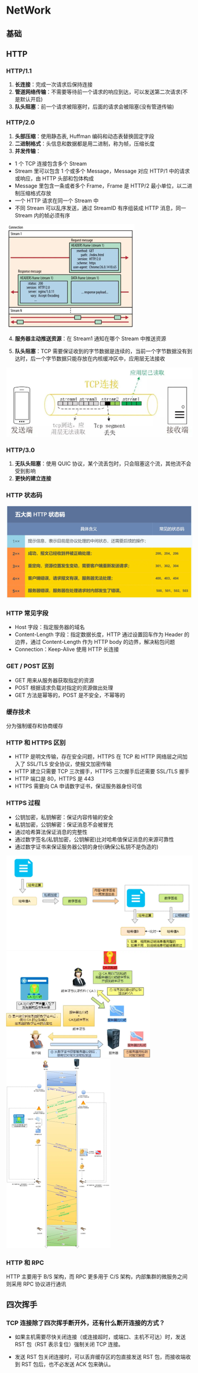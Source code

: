 # NetWork

## 基础



## HTTP

### HTTP/1.1

1. **长连接**：完成一次请求后保持连接
2. **管道网络传输**：不需要等待前一个请求的响应到达，可以发送第二次请求(不是默认开启)
3. **队头阻塞**：前一个请求被阻塞时，后面的请求会被阻塞(没有管道传输)

### HTTP/2.0

1. **头部压缩**：使用静态表, Huffman 编码和动态表替换固定字段
2. **二进制格式**：头信息和数据都是用二进制，称为帧，压缩长度
3. **并发传输**：

- 1 个 TCP 连接包含多个 Stream
- Stream 里可以包含 1 个或多个 Message，Message 对应 HTTP/1 中的请求或响应，由 HTTP 头部和包体构成
- Message 里包含一条或者多个 Frame，Frame 是 HTTP/2 最小单位，以二进制压缩格式存放
- 一个 HTTP 请求在同一个 Stream 中
- 不同 Stream 可以乱序发送，通过 StreamID 有序组装成 HTTP 消息，同一 Stream 内的帧必须有序

<img src="https://raw.githubusercontent.com/Moriic/picture/main/image/1729610774_0.webp" alt="image-20240105143239921" style="zoom:50%;" />

4. **服务器主动推送资源**：在 Stream1 通知在哪个 Stream 中推送资源

5. **队头阻塞**：TCP 需要保证收到的字节数据是连续的，当前一个字节数据没有到达时，后一个字节数据只能存放在内核缓冲区中，应用层无法接收

<img src="https://raw.githubusercontent.com/Moriic/picture/main/image/1729611079_0.webp" alt="http2阻塞" style="zoom:50%;" />

### HTTP/3.0

1. **无队头阻塞**：使用 QUIC 协议，某个流丢包时，只会阻塞这个流，其他流不会受到影响
2. **更快的建立连接**

### HTTP 状态码

<img src="https://raw.githubusercontent.com/Moriic/picture/main/image/1729656042_0.webp" alt="6-五大类HTTP状态码" style="zoom:50%;" />

### HTTP 常见字段

- Host 字段：指定服务器的域名
- Content-Length 字段：指定数据长度，HTTP 通过设置回车作为 Header 的边界，通过 Content-Length 作为 HTTP body 的边界，解决粘包问题
- Connection：Keep-Alive 使用 HTTP 长连接

### GET / POST 区别

- GET 用来从服务器获取指定的资源
- POST 根据请求负载对指定的资源做出处理
- GET 方法是幂等的，POST 是不安全，不幂等的

### 缓存技术

分为强制缓存和协商缓存

### HTTP 和 HTTPS 区别

- HTTP 是明文传输，存在安全问题，HTTPS 在 TCP 和 HTTP 网络层之间加入了 SSL/TLS 安全协议，使报文加密传输
- HTTP 建立只需要 TCP 三次握手，HTTPS 三次握手后还需要 SSL/TLS 握手
- HTTP 端口是 80，HTTPS 是 443
- HTTPS 需要向 CA 申请数字证书，保证服务器身份可信

### HTTPS 过程

- 公钥加密，私钥解密：保证内容传输的安全
- 私钥加密，公钥解密：保证消息不会被冒充
- 通过哈希算法保证消息的完整性
- 通过数字签名(私钥加密，公钥解密)比对哈希值保证消息的来源可靠性
- 通过数字证书来保证服务器公钥的身份(确保公私钥不是伪造的)

<img src="https://raw.githubusercontent.com/Moriic/picture/main/image/1729658111_0.webp" alt="数字签名" style="zoom:50%;" />

<img src="https://raw.githubusercontent.com/Moriic/picture/main/image/1729658126_0.webp" alt="22-数字证书工作流程" style="zoom:50%;" />

<img src="https://raw.githubusercontent.com/Moriic/picture/main/image/1729658230_0.webp" alt="23-HTTPS工作流程" style="zoom:50%;" />

### HTTP 和 RPC

HTTP 主要用于 B/S 架构，而 RPC 更多用于 C/S 架构，内部集群的微服务之间则采用 RPC 协议进行通讯

## 四次挥手

### TCP 连接除了四次挥手断开外，还有什么断开连接的方式？

- 如果主机需要尽快关闭连接（或连接超时，或端口、主机不可达）时，发送 RST 包（RST 表示复位）强制关闭 TCP 连接。

- 发送 RST 包关闭连接时，可以丢弃缓存区的包直接发送 RST 包，而接收端收到 RST 包后，也不必发送 ACK 包来确认。